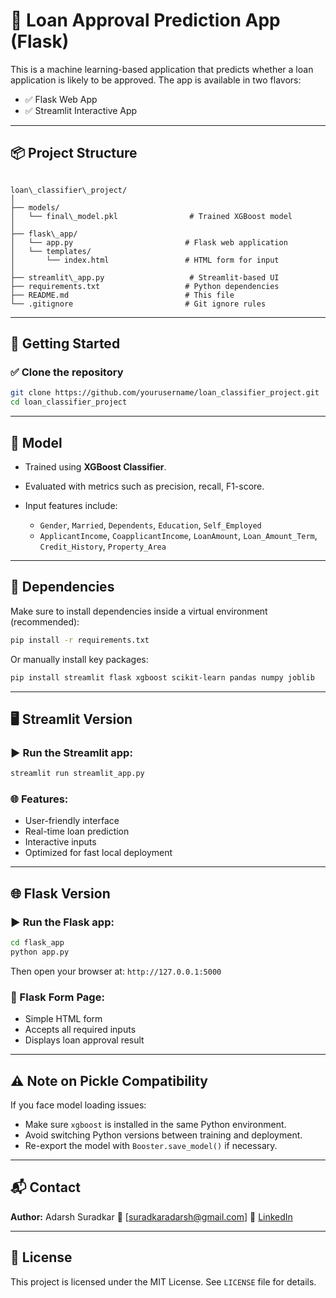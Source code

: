 # 🏦 Loan Approval Prediction App (Flask)

This is a machine learning-based application that predicts whether a loan application is likely to be approved. The app is available in two flavors:
- ✅ Flask Web App
- ✅ Streamlit Interactive App

---

## 📦 Project Structure

```

loan\_classifier\_project/
│
├── models/
│   └── final\_model.pkl                # Trained XGBoost model
│
├── flask\_app/
│   └── app.py                         # Flask web application
│   └── templates/
│       └── index.html                 # HTML form for input
│
├── streamlit\_app.py                   # Streamlit-based UI
├── requirements.txt                   # Python dependencies
├── README.md                          # This file
└── .gitignore                         # Git ignore rules

````

---

## 🚀 Getting Started

### ✅ Clone the repository

```bash
git clone https://github.com/yourusername/loan_classifier_project.git
cd loan_classifier_project
````

---

## 🧠 Model

* Trained using **XGBoost Classifier**.
* Evaluated with metrics such as precision, recall, F1-score.
* Input features include:

  * `Gender`, `Married`, `Dependents`, `Education`, `Self_Employed`
  * `ApplicantIncome`, `CoapplicantIncome`, `LoanAmount`, `Loan_Amount_Term`, `Credit_History`, `Property_Area`

---

## 📌 Dependencies

Make sure to install dependencies inside a virtual environment (recommended):

```bash
pip install -r requirements.txt
```

Or manually install key packages:

```bash
pip install streamlit flask xgboost scikit-learn pandas numpy joblib
```

---

## 🖥️ Streamlit Version

### ▶️ Run the Streamlit app:

```bash
streamlit run streamlit_app.py
```

### 🌐 Features:

* User-friendly interface
* Real-time loan prediction
* Interactive inputs
* Optimized for fast local deployment

---

## 🌐 Flask Version

### ▶️ Run the Flask app:

```bash
cd flask_app
python app.py
```

Then open your browser at: `http://127.0.0.1:5000`

### 🧾 Flask Form Page:

* Simple HTML form
* Accepts all required inputs
* Displays loan approval result

---

## ⚠️ Note on Pickle Compatibility

If you face model loading issues:

* Make sure `xgboost` is installed in the same Python environment.
* Avoid switching Python versions between training and deployment.
* Re-export the model with `Booster.save_model()` if necessary.

---

## 📬 Contact

**Author:** Adarsh Suradkar
📧 \[[suradkaradarsh@gmail.com](mailto:suradkaradarsh@gmail.com)]
🔗 [LinkedIn](https://linkedin.com/in/yourprofile)

---

## 📜 License

This project is licensed under the MIT License. See `LICENSE` file for details.

````

